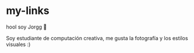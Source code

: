 # my-links
hool soy Jorgg 🐌

Soy estudiante de computación creativa, me gusta la fotografía y los estilos visuales :)

